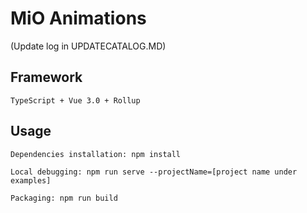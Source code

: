 # MiO Animations
(Update log in UPDATECATALOG.MD)
## Framework
```
TypeScript + Vue 3.0 + Rollup
```
## Usage
```
Dependencies installation: npm install

Local debugging: npm run serve --projectName=[project name under examples]

Packaging: npm run build
```
